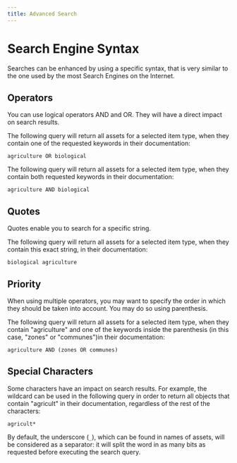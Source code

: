 ```yaml
---
title: Advanced Search
---
```


# Search Engine Syntax

Searches can be enhanced by using a specific syntax, that is very similar to the one used by the most Search Engines on the Internet. 

## Operators

You can use logical operators AND and OR. They will have a direct impact on search results. 

The following query will return all assets for a selected item type, when they contain one of the requested keywords in their documentation:

`agriculture OR biological`

The following query will return all assets for a selected item type, when they contain both requested keywords in their documentation:

`agriculture AND biological`

## Quotes

Quotes enable you to search for a specific string.

The following query will return all assets for a selected item type, when they contain this exact string, in their documentation:

`biological agriculture`

## Priority 

When using multiple operators, you may want to specify the order in which they should be taken into account. You may do so using parenthesis. 

The following query will return all assets for a selected item type, when they contain "agriculture" and one of the keywords inside the parenthesis (in this case, "zones" or "communes")in their documentation:

`agriculture AND (zones OR communes)`

## Special Characters

Some characters have an impact on search results. For example, the wildcard can be used in the following query in order to return all objects that contain "agricult" in their documentation, regardless of the rest of the characters:

`agricult*`

By default, the underscore (`_`), which can be found in names of assets, will be considered as a separator: it will split the word in as many bits as requested before executing the search query. 